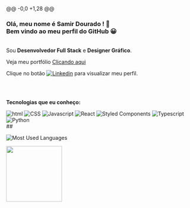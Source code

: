 
@@ -0,0 +1,28 @@
### Olá, meu nome é Samir Dourado ! 🖖 <br> Bem vindo ao meu perfil do GitHub 😀
<br>
Sou <strong>Desenvolvedor Full Stack</strong> e <strong>Designer Gráfico</strong>.

Veja meu portfólio [Clicando aqui](https://samirdouradoportfolio-lemon.vercel.app/)

Clique no botão [![Linkedin](https://img.shields.io/badge/LinkedIn-0077B5?style=for-the-badge&logo=linkedin&logoColor=white)](https://www.linkedin.com/in/samir-dourado-5b10b2228/) para visualizar meu perfil.
##
<div>
    <br>
    <p><strong>Tecnologias que eu conheço:</strong></p>
    <img src="https://img.shields.io/badge/HTML5-E34F26?style=for-the-badge&logo=html5&logoColor=white" alt="html">
    <img src="https://img.shields.io/badge/CSS3-1572B6?style=for-the-badge&logo=css3&logoColor=white" alt="CSS">
    <img src="https://img.shields.io/badge/JavaScript-F7DF1E?style=for-the-badge&logo=javascript&logoColor=black" alt="Javascript">
    <img src="https://img.shields.io/badge/React-20232A?style=for-the-badge&logo=react&logoColor=61DAFB" alt="React">
    <img src="https://img.shields.io/badge/styled--components-DB7093?style=for-the-badge&logo=styled-components&logoColor=white" alt="Styled Components">
    <img src="https://img.shields.io/badge/TypeScript-007ACC?style=for-the-badge&logo=typescript&logoColor=white" alt="Typescript">
    <img src="https://img.shields.io/badge/Python-276221?style=for-the-badge&logo=python&logoColor=green" alt="Python">

</div>
##

![Most Used Languages](https://github-readme-stats-git-masterrstaa-rickstaa.vercel.app/api/top-langs/?username=samirdourado&) 

<a href="https://github.com/samirdourado">    
    <img height="150em" src="https://github-readme-stats.vercel.app/api?username=samirdourado&show_icons=true&theme=light&include_all_commits=true&count_private=true"/>
  </a>


